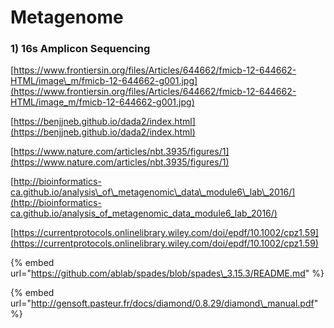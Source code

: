 # Metagenome

### 1\) 16s Amplicon Sequencing



[https://www.frontiersin.org/files/Articles/644662/fmicb-12-644662-HTML/image\_m/fmicb-12-644662-g001.jpg](https://www.frontiersin.org/files/Articles/644662/fmicb-12-644662-HTML/image_m/fmicb-12-644662-g001.jpg)

[https://benjjneb.github.io/dada2/index.html](https://benjjneb.github.io/dada2/index.html)

[https://www.nature.com/articles/nbt.3935/figures/1](https://www.nature.com/articles/nbt.3935/figures/1)

[http://bioinformatics-ca.github.io/analysis\_of\_metagenomic\_data\_module6\_lab\_2016/](http://bioinformatics-ca.github.io/analysis_of_metagenomic_data_module6_lab_2016/)

[https://currentprotocols.onlinelibrary.wiley.com/doi/epdf/10.1002/cpz1.59](https://currentprotocols.onlinelibrary.wiley.com/doi/epdf/10.1002/cpz1.59)

{% embed url="https://github.com/ablab/spades/blob/spades\_3.15.3/README.md" %}

{% embed url="http://gensoft.pasteur.fr/docs/diamond/0.8.29/diamond\_manual.pdf" %}









